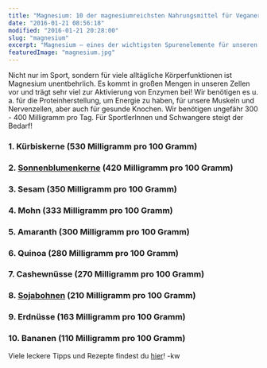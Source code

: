 ```yaml
---
title: "Magnesium: 10 der magnesiumreichsten Nahrungsmittel für VeganerInnen!"
date: "2016-01-21 08:56:18"
modified: "2016-01-21 20:28:00"
slug: "magnesium"
excerpt: "Magnesium – eines der wichtigsten Spurenelemente für unseren Körper – findet sich in vielen pflanzlichen Lebensmitteln!"
featuredImage: "magnesium.jpg"
---
```


Nicht nur im Sport, sondern für viele alltägliche Körperfunktionen ist Magnesium unentbehrlich. Es kommt in großen Mengen in unseren Zellen vor und trägt sehr viel zur Aktivierung von Enzymen bei! Wir benötigen es u. a. für die Proteinherstellung, um Energie zu haben, für unsere Muskeln und Nervenzellen, aber auch für gesunde Knochen. Wir benötigen ungefähr 300 - 400 Milligramm pro Tag. Für SportlerInnen und Schwangere steigt der Bedarf!

### 1\. Kürbiskerne (530 Milligramm pro 100 Gramm)

### 2\. [Sonnenblumenkerne](https://www.veganblatt.com/heimische-superfoods-sonnenblumenkerne) (420 Milligramm pro 100 Gramm)

### 3\. Sesam (350 Milligramm pro 100 Gramm)

### 4\. Mohn (333 Milligramm pro 100 Gramm)

### 5\. Amaranth (300 Milligramm pro 100 Gramm)

### 6\. Quinoa (280 Milligramm pro 100 Gramm)

### 7\. Cashewnüsse (270 Milligramm pro 100 Gramm)

### 8. [Sojabohnen](https://www.veganblatt.com/soja-gesund) (210 Milligramm pro 100 Gramm)

### 9\. Erdnüsse (163 Milligramm pro 100 Gramm)

### 10\. Bananen (110 Milligramm pro 100 Gramm)

Viele leckere Tipps und Rezepte findest du [hier](https://www.veganblatt.com/rezepte)! -kw